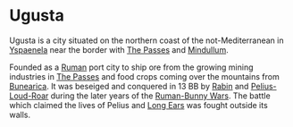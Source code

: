 # Ugusta

Ugusta is a city situated on the northern coast of the not-Mediterranean in [Yspaenela](./yspaenela.md) near the border with [The Passes](./the_passes.md) and [Mindullum](./city_mindullum.md).

Founded as a [Ruman](../factions/rum.md) port city to ship ore from the growing mining industries in [The Passes](./the_passes.md) and food crops coming over the mountains from [Bunearica](./bunearica.md).
It was beseiged and conquered in 13 BB by [Rabin](../people/individuals/rabin_lagoheart.md) and [Pelius-Loud-Roar](../people/individuals/pelius_loud_roar.md) during the later years of
the [Ruman-Bunny Wars](../events/ruman_bunny_wars.md). The battle which claimed the lives of Pelius and [Long Ears](../people/individuals/longears.md) was fought outside its walls.